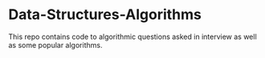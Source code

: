 # Data-Structures-Algorithms

This repo contains code to algorithmic questions asked in interview as well as some popular algorithms.
